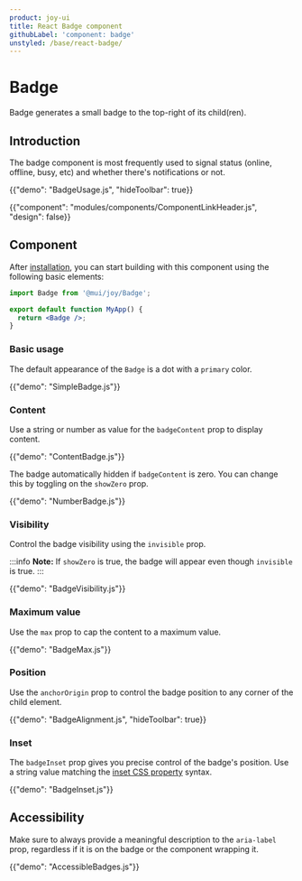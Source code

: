 ```yaml
---
product: joy-ui
title: React Badge component
githubLabel: 'component: badge'
unstyled: /base/react-badge/
---
```


# Badge

<p class="description">Badge generates a small badge to the top-right of its child(ren).</p>

## Introduction

The badge component is most frequently used to signal status (online, offline, busy, etc) and whether there's notifications or not.

{{"demo": "BadgeUsage.js", "hideToolbar": true}}

{{"component": "modules/components/ComponentLinkHeader.js", "design": false}}

## Component

After [installation](/joy-ui/getting-started/installation/), you can start building with this component using the following basic elements:

```jsx
import Badge from '@mui/joy/Badge';

export default function MyApp() {
  return <Badge />;
}
```

### Basic usage

The default appearance of the `Badge` is a dot with a `primary` color.

{{"demo": "SimpleBadge.js"}}

### Content

Use a string or number as value for the `badgeContent` prop to display content.

{{"demo": "ContentBadge.js"}}

The badge automatically hidden if `badgeContent` is zero. You can change this by toggling on the `showZero` prop.

{{"demo": "NumberBadge.js"}}

### Visibility

Control the badge visibility using the `invisible` prop.

:::info
**Note:** If `showZero` is true, the badge will appear even though `invisible` is true.
:::

{{"demo": "BadgeVisibility.js"}}

### Maximum value

Use the `max` prop to cap the content to a maximum value.

{{"demo": "BadgeMax.js"}}

### Position

Use the `anchorOrigin` prop to control the badge position to any corner of the child element.

{{"demo": "BadgeAlignment.js", "hideToolbar": true}}

### Inset

The `badgeInset` prop gives you precise control of the badge's position. Use a string value matching the [inset CSS property](https://developer.mozilla.org/en-US/docs/Web/CSS/inset) syntax.

{{"demo": "BadgeInset.js"}}

## Accessibility

Make sure to always provide a meaningful description to the `aria-label` prop, regardless if it is on the badge or the component wrapping it.

{{"demo": "AccessibleBadges.js"}}
